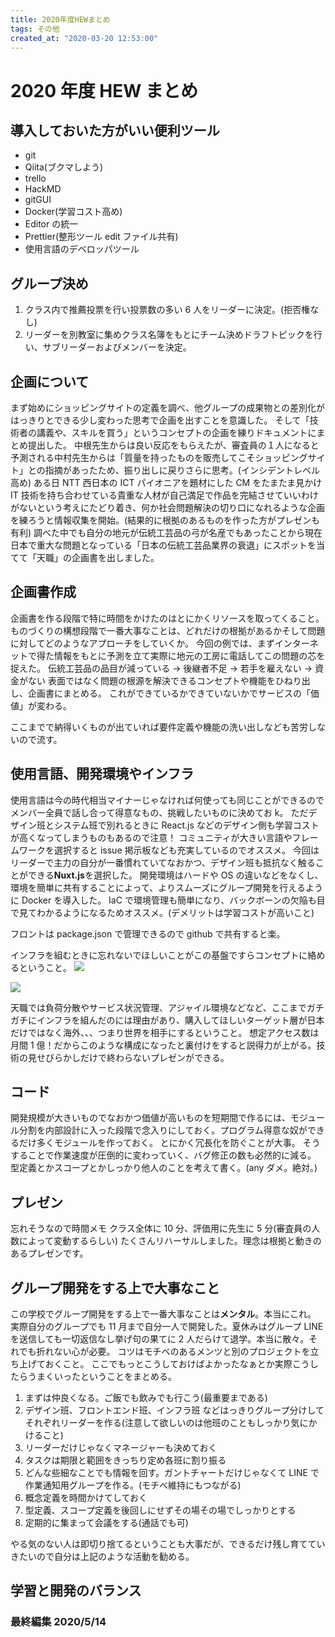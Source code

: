```yaml
---
title: 2020年度HEWまとめ
tags: その他
created_at: "2020-03-20 12:53:00"
---
```


# 2020 年度 HEW まとめ

## 導入しておいた方がいい便利ツール

- git
- Qiita(ブクマしよう)
- trello
- HackMD
- gitGUI
- Docker(学習コスト高め)
- Editor の統一
- Prettier(整形ツール edit ファイル共有)
- 使用言語のデベロッパツール

## グループ決め

1. クラス内で推薦投票を行い投票数の多い 6 人をリーダーに決定。(拒否権なし)
2. リーダーを別教室に集めクラス名簿をもとにチーム決めドラフトピックを行い、サブリーダーおよびメンバーを決定。

## 企画について

まず始めにショッピングサイトの定義を調べ、他グループの成果物との差別化がはっきりとできる少し変わった思考で企画を出すことを意識した。
そして「技術者の講義や、スキルを買う」というコンセプトの企画を練りドキュメントにまとめ提出した。
中根先生からは良い反応をもらえたが、審査員の１人になると予測される中村先生からは「質量を持ったものを販売してこそショッピングサイト」との指摘があったため、振り出しに戻りさらに思考。(インシデントレベル高め)
ある日 NTT 西日本の ICT パイオニアを題材にした CM をたまたま見かけ IT 技術を持ち合わせている貴重な人材が自己満足で作品を完結させていいわけがないという考えにたどり着き、何か社会問題解決の切り口になれるような企画を練ろうと情報収集を開始。(結果的に根拠のあるものを作った方がプレゼンも有利)
調べた中でも自分の地元が伝統工芸品の弓が名産でもあったことから現在日本で重大な問題となっている「日本の伝統工芸品業界の衰退」にスポットを当てて「天職」の企画書を出しました。

## 企画書作成

企画書を作る段階で特に時間をかけたのはとにかくリソースを取ってくること。
ものづくりの構想段階で一番大事なことは、どれだけの根拠があるかそして問題に対してどのようなアプローチをしていくか。
今回の例では、まずインターネットで得た情報をもとに予測を立て実際に地元の工房に電話してこの問題の芯を捉えた。
伝統工芸品の品目が減っている -> 後継者不足 -> 若手を雇えない -> 資金がない
表面ではなく問題の根源を解決できるコンセプトや機能をひねり出し、企画書にまとめる。
これができているかできていないかでサービスの「価値」が変わる。

ここまでで納得いくものが出ていれば要件定義や機能の洗い出しなども苦労しないので流す。

## 使用言語、開発環境やインフラ

使用言語は今の時代相当マイナーじゃなければ何使っても同じことができるのでメンバー全員で話し合って得意なもの、挑戦したいものに決めてお k。
ただデザイン班とシステム班で別れるときに React.js などのデザイン側も学習コストが高くなってしまうものもあるので注意！
コミュニティが大きい言語やフレームワークを選択すると issue 掲示板なども充実しているのでオススメ。
今回はリーダーで主力の自分が一番慣れていてなおかつ、デザイン班も抵抗なく触ることができる**Nuxt.js**を選択した。
開発環境はハードや OS の違いなどをなくし、環境を簡単に共有することによって、よりスムーズにグループ開発を行えるように Docker を導入した。
IaC で環境管理も簡単になり、バックボーンの欠陥も目で見てわかるようになるためオススメ。(デメリットは学習コストが高いこと)

フロントは package.json で管理できるので github で共有すると楽。

インフラを組むときに忘れないでほしいことがこの基盤ですらコンセプトに絡めるということ。
![](https://i.imgur.com/Y4qz75z.jpg)

![](https://i.imgur.com/tMgoPmD.jpg)

天職では負荷分散やサービス状況管理、アジャイル環境などなど、ここまでガチガチにインフラを組んだのには理由があり、購入してほしいターゲット層が日本だけではなく海外、、、つまり世界を相手にするということ。
想定アクセス数は月間 1 億！だからこのような構成になったと裏付けをすると説得力が上がる。技術の見せびらかしだけで終わらないプレゼンができる。

## コード

開発規模が大きいものでなおかつ価値が高いものを短期間で作るには、モジュール分割を内部設計に入った段階で念入りにしておく。プログラム得意な奴ができるだけ多くモジュールを作っておく。
とにかく冗長化を防ぐことが大事。
そうすることで作業速度が圧倒的に変わっていく、バグ修正の数も必然的に減る。
型定義とかスコープとかしっかり他人のことを考えて書く。(any ダメ。絶対。)

## プレゼン

忘れそうなので時間メモ
クラス全体に 10 分、評価用に先生に 5 分(審査員の人数によって変動するらしい)
たくさんリハーサルしました。理念は根拠と動きのあるプレゼンです。

## グループ開発をする上で大事なこと

この学校でグループ開発をする上で一番大事なことは**メンタル**。本当にこれ。
実際自分のグループでも 11 月まで自分一人で開発した。夏休みはグループ LINE を送信しても一切返信なし挙げ句の果てに 2 人だらけて退学。本当に散々。それでも折れない心が必要。
コツはモチベのあるメンツと別のプロジェクトを立ち上げておくこと。
ここでもっとこうしておけばよかったなぁとか実際こうしたらうまくいったということをまとめる。

1. まずは仲良くなる。ご飯でも飲みでも行こう(最重要まである)
2. デザイン班、フロントエンド班、インフラ班 などはっきりグループ分けしてそれぞれリーダーを作る(注意して欲しいのは他班のこともしっかり気にかけること)
3. リーダーだけじゃなくマネージャーも決めておく
4. タスクは期限と範囲をきっちり定め各班に割り振る
5. どんな些細なことでも情報を回す。ガントチャートだけじゃなくて LINE で作業通知用グループを作る。(モチベ維持にもつながる)
6. 概念定義を時間かけてしておく
7. 型定義、スコープ定義を後回しにせずその場その場でしっかりとする
8. 定期的に集まって会議をする(通話でも可)

やる気のない人は即切り捨てるということも大事だが、できるだけ残し育てていきたいので自分は上記のような活動を勧める。

## 学習と開発のバランス

### 最終編集 2020/5/14

